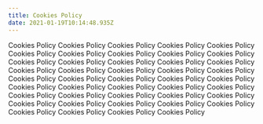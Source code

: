 ```yaml
---
title: Cookies Policy
date: 2021-01-19T10:14:48.935Z
---
```

Cookies Policy Cookies Policy Cookies Policy Cookies Policy Cookies Policy Cookies Policy Cookies Policy Cookies Policy Cookies Policy Cookies Policy Cookies Policy Cookies Policy Cookies Policy Cookies Policy Cookies Policy Cookies Policy Cookies Policy Cookies Policy Cookies Policy Cookies Policy Cookies Policy Cookies Policy Cookies Policy Cookies Policy Cookies Policy Cookies Policy Cookies Policy Cookies Policy Cookies Policy Cookies Policy Cookies Policy Cookies Policy Cookies Policy Cookies Policy Cookies Policy Cookies Policy Cookies Policy Cookies Policy Cookies Policy Cookies Policy Cookies Policy Cookies Policy Cookies Policy Cookies Policy 
